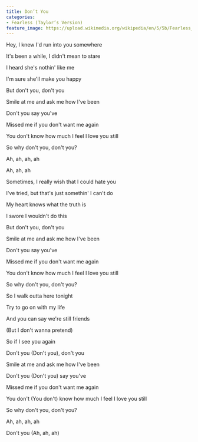 ```yaml
---
title: Don’t You
categories:
- Fearless (Taylor’s Version)
feature_image: https://upload.wikimedia.org/wikipedia/en/5/5b/Fearless_%28Taylor%27s_Version%29_%282021_album_cover%29_by_Taylor_Swift.png
--- 
```

Hey, I knew I'd run into you somewhere

It's been a while, I didn't mean to stare

I heard she's nothin' like me

I'm sure she'll make you happy

But don't you, don't you

Smile at me and ask me how I've been

Don't you say you've

Missed me if you don't want me again

You don't know how much I feel I love you still

So why don't you, don't you?

Ah, ah, ah, ah

Ah, ah, ah

Sometimes, I really wish that I could hate you

I've tried, but that's just somethin' I can't do

My heart knows what the truth is

I swore I wouldn't do this

But don't you, don't you

Smile at me and ask me how I've been

Don't you say you've

Missed me if you don't want me again

You don't know how much I feel I love you still

So why don't you, don't you?

So I walk outta here tonight

Try to go on with my life

And you can say we're still friends

(But I don't wanna pretend)

So if I see you again

Don't you (Don't you), don't you

Smile at me and ask me how I've been

Don't you (Don't you) say you've

Missed me if you don't want me again

You don't (You don't) know how much I feel I love you still

So why don't you, don't you?

Ah, ah, ah, ah

Don't you (Ah, ah, ah)